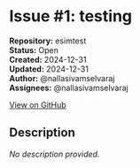 # Issue #1: testing

**Repository:** esimtest  
**Status:** Open  
**Created:** 2024-12-31  
**Updated:** 2024-12-31  
**Author:** @nallasivamselvaraj  
**Assignees:** @nallasivamselvaraj  

[View on GitHub](https://github.com/Simtestlab/esimtest/issues/1)

## Description

*No description provided.*